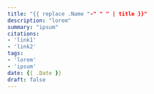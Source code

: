 ```yaml
---
title: "{{ replace .Name "-" " " | title }}"
description: "lorem"
summary: "ipsum"
citations:
- 'link1'
- 'link2'
tags:
- 'lorem'
- 'ipsum'	
date: {{ .Date }}
draft: false
---
```


